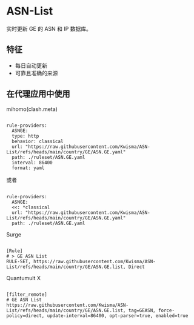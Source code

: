 
# ASN-List
    
实时更新 GE 的 ASN 和 IP 数据库。
    
## 特征
    
- 每日自动更新
- 可靠且准确的来源
    
## 在代理应用中使用
    
mihomo(clash.meta)
   
<pre><code class="language-javascript">
rule-providers:
  ASNGE:
  type: http
  behavior: classical
  url: "https://raw.githubusercontent.com/Kwisma/ASN-List/refs/heads/main/country/GE/ASN.GE.yaml"
  path: ./ruleset/ASN.GE.yaml
  interval: 86400
  format: yaml
</code></pre>

或者

<pre><code class="language-javascript">
rule-providers:
  ASNGE:
  <<: *classical
  url: "https://raw.githubusercontent.com/Kwisma/ASN-List/refs/heads/main/country/GE/ASN.GE.yaml"
  path: ./ruleset/ASN.GE.yaml
</code></pre>
    
Surge
    
<pre><code class="language-javascript">
[Rule]
# > GE ASN List
RULE-SET, https://raw.githubusercontent.com/Kwisma/ASN-List/refs/heads/main/country/GE/ASN.GE.list, Direct
</code></pre>
    
Quantumult X
    
<pre><code class="language-javascript">
[filter_remote]
# GE ASN List
https://raw.githubusercontent.com/Kwisma/ASN-List/refs/heads/main/country/GE/ASN.GE.list, tag=GEASN, force-policy=direct, update-interval=86400, opt-parser=true, enabled=true
</code></pre>
